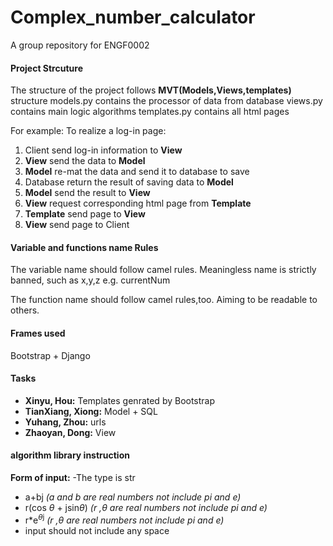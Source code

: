 # Complex_number_calculator
A group repository for ENGF0002 

#### Project Strcuture

The structure of the project follows **MVT(Models,Views,templates)** structure
models.py contains the processor of data from database 
views.py contains main logic algorithms 
templates.py contains all html pages

For example:
To realize a log-in page:
 1. Client send log-in information to **View**
 2. **View** send the data to **Model**
 3. **Model** re-mat the data and send it to database to save
 4. Database return the result of saving data to **Model**
 5. **Model** send the result to **View**
 6. **View** request corresponding html page from **Template**
 7. **Template** send page to **View**
 8. **View** send page to Client

#### Variable and functions name Rules
The variable name should follow camel rules. Meaningless name is strictly banned, such as x,y,z
e.g. currentNum

The function name should follow camel rules,too. Aiming to be readable to others.
#### Frames used 
Bootstrap + Django

#### Tasks 

 - **Xinyu, Hou:** Templates genrated by Bootstrap
 - **TianXiang, Xiong:** Model + SQL
 - **Yuhang, Zhou:** urls
 - **Zhaoyan, Dong:** View

 #### algorithm library instruction
 
**Form of input:**
 -The type is str 
 - a+bj *(a and b are real numbers not include pi and e)*
 - r(cos $\theta$ + jsin$\theta$) *(r ,$\theta$ are real numbers not include pi and e)*
 - r*e<sup>$\theta$j</sup> *(r ,$\theta$ are real numbers not include pi and e)*
 - input should not include any space